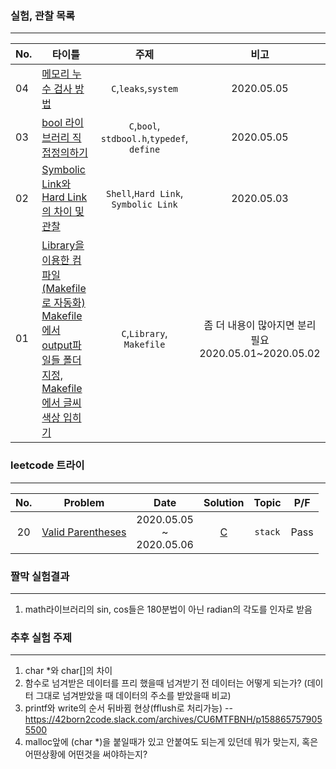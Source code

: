 ### 실험, 관찰 목록

---

| No.  | 타이틀                                                       |                    주제                     |                            비고                            |
| ---- | ------------------------------------------------------------ | :-----------------------------------------: | :--------------------------------------------------------: |
| 04   | [메모리 누수 검사 방법](05leak/README.md)                    |            `C`,`leaks`,`system`             |                         2020.05.05                         |
| 03   | [bool 라이브러리 직접정의하기](04bool/README.md)             | `C`,`bool`, `stdbool.h`,`typedef`, `define` |                         2020.05.05                         |
| 02   | [Symbolic Link와 Hard Link의 차이 및 관찰](./02link/README.md) |  `Shell`,`Hard Link`,<br />`Symbolic Link`  |                         2020.05.03                         |
| 01   | [Library을 이용한 컴파일(Makefile로 자동화)<br />Makefile에서 output파일들 폴더지정,<br />Makefile에서 글씨 색상 입히기](./01library_Makefile/README.md) |          `C`,`Library`, `Makefile`          | 좀 더 내용이 많아지면 분리 필요<br />2020.05.01~2020.05.02 |



### leetcode 트라이

---



| No.  | Problem                                                      |               Date                |               Solution               |  Topic  | P/F  |
| :--: | ------------------------------------------------------------ | :-------------------------------: | :----------------------------------: | :-----: | ---- |
|  20  | [Valid Parentheses](https://leetcode.com/problems/valid-parentheses/) | 2020.05.05<br />~<br />2020.05.06 | [C](00leetcode/20valid_parenthese.c) | `stack` | Pass |



### 짤막 실험결과

---

1. math라이브러리의 sin, cos들은 180분법이 아닌 radian의 각도를 인자로 받음



### 추후 실험 주제

---

1. char *와 char[]의 차이
2. 함수로 넘겨받은 데이터를 프리 했을때 넘겨받기 전 데이터는 어떻게 되는가? (데이터 그대로 넘겨받았을 때 데이터의 주소를 받았을때 비교)
3. printf와 write의 순서 뒤바뀜 현상(fflush로 처리가능) -- https://42born2code.slack.com/archives/CU6MTFBNH/p1588657579055500
4. malloc앞에 (char *)을 붙일때가 있고 안붙여도 되는게 있던데 뭐가 맞는지, 혹은 어떤상황에 어떤것을 써야하는지?